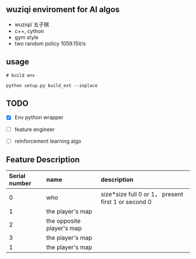 ## wuziqi enviroment for AI algos

- wuziqi/ 五子棋
- c++, cython
- gym style
- two random policy 1059.15it/s

## usage
```
# build env

python setup.py build_ext --inplace

```


## TODO
- [x] Env python  wrapper  
- [ ] feature engineer
- [ ] reinforcement learning algo 


## Feature Description
| Serial number | name | description |
| :------| :------ | :------ |
| 0 | who | size*size full 0 or 1， present first 1 or second 0|
| 1 | the player's  map |  |
| 2 | the opposite player's  map |  |
| 3 | the player's  map |  |
| 1 | the player's  map |  |

